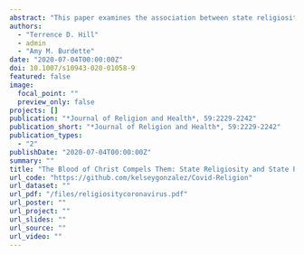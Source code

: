 ```yaml
--- 
abstract: "This paper examines the association between state religiosity and population mobility during the coronavirus (COVID-19) pandemic. We use first-party geo-behavioral data collected through mobile phone operating systems, global positioning systems, and Wi-Fi signals to assess changes in the average median distance traveled by approximately 15,000,000 devices over eight weeks (February 24–April 13) in the contiguous United States. Robust regression results show that more religious states tend to exhibit higher average mobility scores and slower average declines in mobility. Findings also suggest that state stay-at-home orders have a weaker impact on mobility in more religious states."
authors: 
  - "Terrence D. Hill"
  - admin
  - "Amy M. Burdette"
date: "2020-07-04T00:00:00Z"
doi: 10.1007/s10943-020-01058-9
featured: false
image: 
  focal_point: ""
  preview_only: false
projects: []
publication: "*Journal of Religion and Health*, 59:2229-2242"
publication_short: "*Journal of Religion and Health*, 59:2229-2242"
publication_types: 
  - "2"
publishDate: "2020-07-04T00:00:00Z"
summary: ""
title: "The Blood of Christ Compels Them: State Religiosity and State Population Mobility During the Coronavirus (COVID-19) Pandemic"
url_code: "https://github.com/kelseygonzalez/Covid-Religion"
url_dataset: ""
url_pdf: "/files/religiositycoronavirus.pdf"
url_poster: ""
url_project: ""
url_slides: ""
url_source: ""
url_video: ""
---
```


